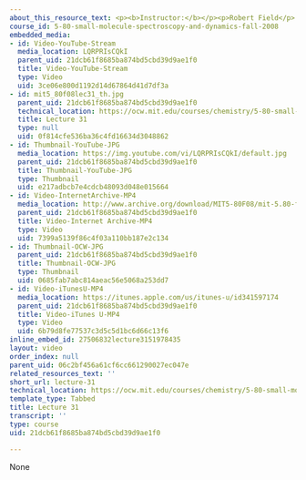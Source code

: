 ```yaml
---
about_this_resource_text: <p><b>Instructor:</b></p><p>Robert Field</p>
course_id: 5-80-small-molecule-spectroscopy-and-dynamics-fall-2008
embedded_media:
- id: Video-YouTube-Stream
  media_location: LQRPRIsCQkI
  parent_uid: 21dcb61f8685ba874bd5cbd39d9ae1f0
  title: Video-YouTube-Stream
  type: Video
  uid: 3ce06e800d1192d14d67864d41d7df3a
- id: mit5_80f08lec31_th.jpg
  parent_uid: 21dcb61f8685ba874bd5cbd39d9ae1f0
  technical_location: https://ocw.mit.edu/courses/chemistry/5-80-small-molecule-spectroscopy-and-dynamics-fall-2008/video-lectures/lecture-31/mit5_80f08lec31_th.jpg
  title: Lecture 31
  type: null
  uid: 0f814cfe536ba36c4fd16634d3048862
- id: Thumbnail-YouTube-JPG
  media_location: https://img.youtube.com/vi/LQRPRIsCQkI/default.jpg
  parent_uid: 21dcb61f8685ba874bd5cbd39d9ae1f0
  title: Thumbnail-YouTube-JPG
  type: Thumbnail
  uid: e217adbcb7e4cdcb48093d048e015664
- id: Video-InternetArchive-MP4
  media_location: http://www.archive.org/download/MIT5-80F08/mit-5.80-f08-lec31_300k.mp4
  parent_uid: 21dcb61f8685ba874bd5cbd39d9ae1f0
  title: Video-Internet Archive-MP4
  type: Video
  uid: 7399a5139f86c4f03a110bb187e2c134
- id: Thumbnail-OCW-JPG
  parent_uid: 21dcb61f8685ba874bd5cbd39d9ae1f0
  title: Thumbnail-OCW-JPG
  type: Thumbnail
  uid: 0685fab7abc814aeac56e5068a253dd7
- id: Video-iTunesU-MP4
  media_location: https://itunes.apple.com/us/itunes-u/id341597174
  parent_uid: 21dcb61f8685ba874bd5cbd39d9ae1f0
  title: Video-iTunes U-MP4
  type: Video
  uid: 6b79d8fe77537c3d5c5d1bc6d66c13f6
inline_embed_id: 27506832lecture3151978435
layout: video
order_index: null
parent_uid: 06c2bf456a61cf6cc661290027ec047e
related_resources_text: ''
short_url: lecture-31
technical_location: https://ocw.mit.edu/courses/chemistry/5-80-small-molecule-spectroscopy-and-dynamics-fall-2008/video-lectures/lecture-31
template_type: Tabbed
title: Lecture 31
transcript: ''
type: course
uid: 21dcb61f8685ba874bd5cbd39d9ae1f0

---
```

None